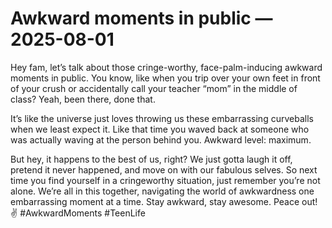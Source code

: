 # Awkward moments in public — 2025-08-01

Hey fam, let’s talk about those cringe-worthy, face-palm-inducing awkward moments in public. You know, like when you trip over your own feet in front of your crush or accidentally call your teacher “mom” in the middle of class? Yeah, been there, done that.

It’s like the universe just loves throwing us these embarrassing curveballs when we least expect it. Like that time you waved back at someone who was actually waving at the person behind you. Awkward level: maximum.

But hey, it happens to the best of us, right? We just gotta laugh it off, pretend it never happened, and move on with our fabulous selves. So next time you find yourself in a cringeworthy situation, just remember you’re not alone. We’re all in this together, navigating the world of awkwardness one embarrassing moment at a time. Stay awkward, stay awesome. Peace out! ✌️ #AwkwardMoments #TeenLife